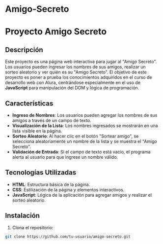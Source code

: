 # Amigo-Secreto
# Proyecto Amigo Secreto

## Descripción

Este proyecto es una página web interactiva para jugar al "Amigo Secreto". Los usuarios pueden ingresar los nombres de sus amigos, realizar un sorteo aleatorio y ver quién es su "Amigo Secreto". El objetivo de este proyecto es poner a prueba los conocimientos adquiridos en el curso de desarrollo web con Alura, centrándose especialmente en el uso de **JavaScript** para manipulación del DOM y lógica de programación.

## Características

- **Ingreso de Nombres**: Los usuarios pueden agregar los nombres de sus amigos a través de un campo de texto.
- **Visualización de la Lista**: Los nombres ingresados se mostrarán en una lista visible en la página.
- **Sorteo Aleatorio**: Al hacer clic en el botón "Sortear amigo", se selecciona aleatoriamente un nombre de la lista y se muestra el "Amigo Secreto".
- **Validación de Entrada**: Si el campo de texto está vacío, el programa alerta al usuario para que ingrese un nombre válido.

## Tecnologías Utilizadas

- **HTML**: Estructura básica de la página.
- **CSS**: Estilización de la página y elementos interactivos.
- **JavaScript**: Lógica de la aplicación para agregar amigos y realizar el sorteo aleatorio.

## Instalación

1. Clona el repositorio:

```bash
git clone https://github.com/tu-usuario/amigo-secreto.git

